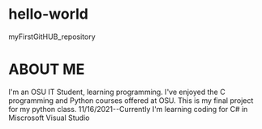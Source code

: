 # hello-world
myFirstGitHUB_repository
# ABOUT ME
I'm an OSU IT Student, learning programming. I've enjoyed the C programming and Python courses offered at OSU.  This is my final project for my python class. 
11/16/2021--Currently I'm learning coding for C# in Miscrosoft Visual Studio
